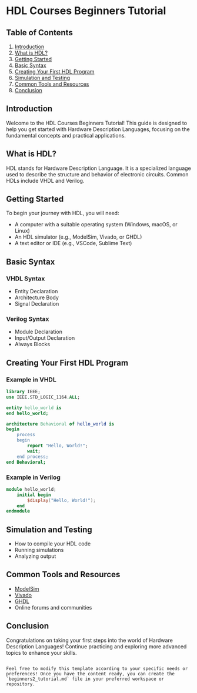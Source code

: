 # HDL Courses Beginners Tutorial

## Table of Contents
1. [Introduction](#introduction)
2. [What is HDL?](#what-is-hdl)
3. [Getting Started](#getting-started)
4. [Basic Syntax](#basic-syntax)
5. [Creating Your First HDL Program](#creating-your-first-hdl-program)
6. [Simulation and Testing](#simulation-and-testing)
7. [Common Tools and Resources](#common-tools-and-resources)
8. [Conclusion](#conclusion)

## Introduction
Welcome to the HDL Courses Beginners Tutorial! This guide is designed to help you get started with Hardware Description Languages, focusing on the fundamental concepts and practical applications.

## What is HDL?
HDL stands for Hardware Description Language. It is a specialized language used to describe the structure and behavior of electronic circuits. Common HDLs include VHDL and Verilog.

## Getting Started
To begin your journey with HDL, you will need:
- A computer with a suitable operating system (Windows, macOS, or Linux)
- An HDL simulator (e.g., ModelSim, Vivado, or GHDL)
- A text editor or IDE (e.g., VSCode, Sublime Text)

## Basic Syntax
### VHDL Syntax
- Entity Declaration
- Architecture Body
- Signal Declaration

### Verilog Syntax
- Module Declaration
- Input/Output Declaration
- Always Blocks

## Creating Your First HDL Program
### Example in VHDL
```vhdl
library IEEE;
use IEEE.STD_LOGIC_1164.ALL;

entity hello_world is
end hello_world;

architecture Behavioral of hello_world is
begin
    process
    begin
        report "Hello, World!";
        wait;
    end process;
end Behavioral;
```

### Example in Verilog
```verilog
module hello_world;
    initial begin
        $display("Hello, World!");
    end
endmodule
```

## Simulation and Testing
- How to compile your HDL code
- Running simulations
- Analyzing output

## Common Tools and Resources
- [ModelSim](https://www.mentor.com/products/fpga/model-sim/)
- [Vivado](https://www.xilinx.com/products/design-tools/vivado.html)
- [GHDL](http://ghdl.free.fr/)
- Online forums and communities

## Conclusion
Congratulations on taking your first steps into the world of Hardware Description Languages! Continue practicing and exploring more advanced topics to enhance your skills.

```

Feel free to modify this template according to your specific needs or preferences! Once you have the content ready, you can create the `beginners2_tutorial.md` file in your preferred workspace or repository.
